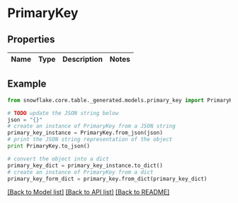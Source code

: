# PrimaryKey


## Properties
Name | Type | Description | Notes
------------ | ------------- | ------------- | -------------

## Example

```python
from snowflake.core.table._generated.models.primary_key import PrimaryKey

# TODO update the JSON string below
json = "{}"
# create an instance of PrimaryKey from a JSON string
primary_key_instance = PrimaryKey.from_json(json)
# print the JSON string representation of the object
print PrimaryKey.to_json()

# convert the object into a dict
primary_key_dict = primary_key_instance.to_dict()
# create an instance of PrimaryKey from a dict
primary_key_form_dict = primary_key.from_dict(primary_key_dict)
```
[[Back to Model list]](../README.md#documentation-for-models) [[Back to API list]](../README.md#documentation-for-api-endpoints) [[Back to README]](../README.md)


